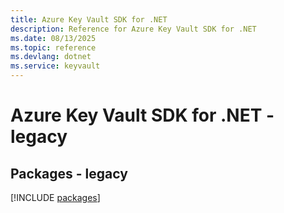 ```yaml
---
title: Azure Key Vault SDK for .NET
description: Reference for Azure Key Vault SDK for .NET
ms.date: 08/13/2025
ms.topic: reference
ms.devlang: dotnet
ms.service: keyvault
---
```

# Azure Key Vault SDK for .NET - legacy
## Packages - legacy
[!INCLUDE [packages](key-vault-index.md)]